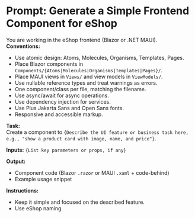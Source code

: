 # Prompt: Generate a Simple Frontend Component for eShop

You are working in the eShop frontend (Blazor or .NET MAUI).  
**Conventions:**
- Use atomic design: Atoms, Molecules, Organisms, Templates, Pages.
- Place Blazor components in `Components/{Atoms|Molecules|Organisms|Templates|Pages}/`.
- Place MAUI views in `Views/` and view models in `ViewModels/`.
- Use nullable reference types and treat warnings as errors.
- One component/class per file, matching the filename.
- Use async/await for async operations.
- Use dependency injection for services.
- Use Plus Jakarta Sans and Open Sans fonts.
- Responsive and accessible markup.

**Task:**  
Create a component to `{Describe the UI feature or business task here, e.g., "show a product card with image, name, and price"}`.

**Inputs:** `{List key parameters or props, if any}`

**Output:**  
- Component code (Blazor `.razor` or MAUI `.xaml` + code-behind)
- Example usage snippet

**Instructions:**  
- Keep it simple and focused on the described feature.
- Use eShop naming
